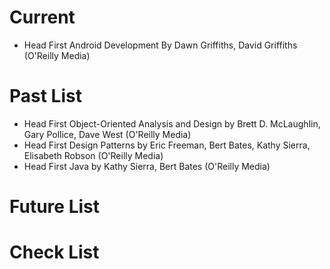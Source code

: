 # Current
- Head First Android Development By Dawn Griffiths, David Griffiths (O'Reilly Media) 

# Past List
- Head First Object-Oriented Analysis and Design by Brett D. McLaughlin, Gary Pollice, Dave West (O'Reilly Media) 
- Head First Design Patterns by Eric Freeman, Bert Bates, Kathy Sierra, Elisabeth Robson (O'Reilly Media) 
- Head First Java by Kathy Sierra, Bert Bates (O'Reilly Media) 

# Future List

# Check List